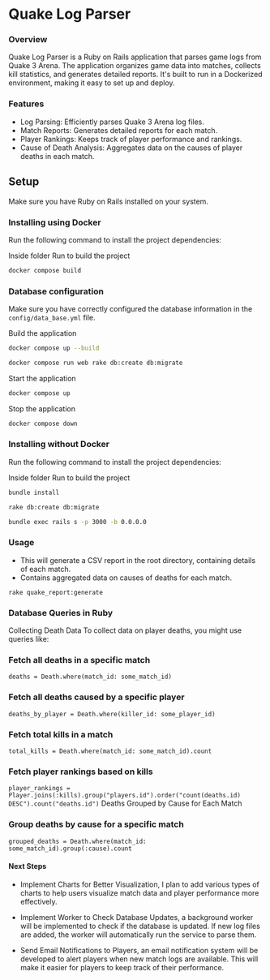 # Quake Log Parser

### Overview

Quake Log Parser is a Ruby on Rails application that parses game logs from Quake 3 Arena. The application organizes game data into matches, collects kill statistics, and generates detailed reports. It's built to run in a Dockerized environment, making it easy to set up and deploy.

### Features
- Log Parsing: Efficiently parses Quake 3 Arena log files.
- Match Reports: Generates detailed reports for each match.
- Player Rankings: Keeps track of player performance and rankings.
- Cause of Death Analysis: Aggregates data on the causes of player deaths in each match.

## Setup
Make sure you have Ruby on Rails installed on your system.

### Installing using Docker
Run the following command to install the project dependencies:

Inside folder Run to build the project

```bash
docker compose build
```

### Database configuration
Make sure you have correctly configured the database information in the `config/data_base.yml` file.

Build the application
```bash
docker compose up --build
```

```bash
docker compose run web rake db:create db:migrate
```

Start the application
```bash
docker compose up
```
Stop the application
```bash
docker compose down
```

### Installing without Docker
Run the following command to install the project dependencies:

Inside folder Run to build the project

```bash
bundle install
```

```bash
rake db:create db:migrate
```

```bash
bundle exec rails s -p 3000 -b 0.0.0.0
```

### Usage

- This will generate a CSV report in the root directory, containing details of each match.
- Contains aggregated data on causes of deaths for each match.

``` rake quake_report:generate ```

### Database Queries in Ruby

Collecting Death Data
To collect data on player deaths, you might use queries like:

### Fetch all deaths in a specific match
``` deaths = Death.where(match_id: some_match_id) ```

### Fetch all deaths caused by a specific player
``` deaths_by_player = Death.where(killer_id: some_player_id) ```

### Fetch total kills in a match
``` total_kills = Death.where(match_id: some_match_id).count ```

### Fetch player rankings based on kills
``` player_rankings = Player.joins(:kills).group("players.id").order("count(deaths.id) DESC").count("deaths.id") ```
Deaths Grouped by Cause for Each Match

### Group deaths by cause for a specific match
``` grouped_deaths = Death.where(match_id: some_match_id).group(:cause).count ```

#### Next Steps

- Implement Charts for Better Visualization, I plan to add various types of charts to help users visualize match data and player performance more effectively.

- Implement Worker to Check Database Updates, a background worker will be implemented to check if the database is updated. If new log files are added, the worker will automatically run the service to parse them.

- Send Email Notifications to Players, an email notification system will be developed to alert players when new match logs are available. This will make it easier for players to keep track of their performance.

